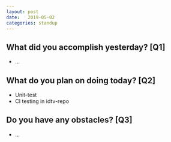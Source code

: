 ```yaml
---
layout:	post
date:	2019-05-02
categories:	standup
---
```

## What did you accomplish yesterday? [Q1]

- ...

## What do you plan on doing today? [Q2]

- Unit-test
- CI testing in idtv-repo

## Do you have any obstacles? [Q3]

- ...